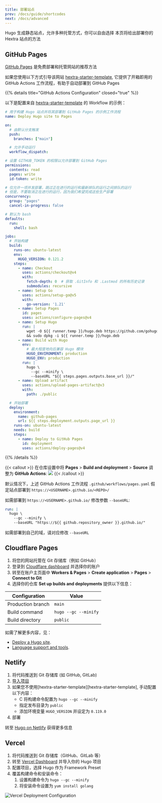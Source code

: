 ```yaml
---
title: 部署站点
prev: /docs/guide/shortcodes
next: /docs/advanced
---
```


Hugo 生成静态站点，允许多种托管方式，你可以自由选择
本页将给出部署你的 Hextra 站点的方法

<!--more-->


## GitHub Pages

[GitHub Pages](https://docs.github.com/pages) 是免费部署和托管网站的推荐方法

如果您使用以下方式引导该网站 [hextra-starter-template](https://github.com/imfing/hextra-starter-template), 它提供了开箱即用的 GitHub Actions 工作流程，有助于自动部署到 GitHub Pages

{{% details title="GitHub Actions Configuration" closed="true" %}}

以下是配置来自 [hextra-starter-template](https://github.com/imfing/hextra-starter-template) 的 Workflow 的示例：

```yaml {filename=".github/workflows/pages.yaml"}
# 用于构建 Hugo 站点并将其部署到 GitHub Pages 的示例工作流程
name: Deploy Hugo site to Pages

on:
  # 由默认分支触发
  push:
    branches: ["main"]

  # 允许手动运行
  workflow_dispatch:

# 设置 GITHUB_TOKEN 的权限以允许部署到 GitHub Pages
permissions:
  contents: read
  pages: write
  id-token: write

# 仅允许一项并发部署，跳过正在进行的运行和最新排队的运行之间排队的运行
# 但是，不要取消正在进行的运行，因为我们希望完成这些生产部署
concurrency:
  group: "pages"
  cancel-in-progress: false

# 默认为 bash
defaults:
  run:
    shell: bash

jobs:
  # 开始构建
  build:
    runs-on: ubuntu-latest
    env:
      HUGO_VERSION: 0.121.2
    steps:
      - name: Checkout
        uses: actions/checkout@v4
        with:
          fetch-depth: 0  # 获取 .GitInfo 和 .Lastmod 的所有历史记录
          submodules: recursive
      - name: Setup Go
        uses: actions/setup-go@v5
        with:
          go-version: '1.21'
      - name: Setup Pages
        id: pages
        uses: actions/configure-pages@v4
      - name: Setup Hugo
        run: |
          wget -O ${{ runner.temp }}/hugo.deb https://github.com/gohugoio/hugo/releases/download/v${HUGO_VERSION}/hugo_extended_${HUGO_VERSION}_linux-amd64.deb \
          && sudo dpkg -i ${{ runner.temp }}/hugo.deb
      - name: Build with Hugo
        env:
          # 最大程度地向后兼容 Hugo 模块
          HUGO_ENVIRONMENT: production
          HUGO_ENV: production
        run: |
          hugo \
            --gc --minify \
            --baseURL "${{ steps.pages.outputs.base_url }}/"
      - name: Upload artifact
        uses: actions/upload-pages-artifact@v3
        with:
          path: ./public

  # 开始部署
  deploy:
    environment:
      name: github-pages
      url: ${{ steps.deployment.outputs.page_url }}
    runs-on: ubuntu-latest
    needs: build
    steps:
      - name: Deploy to GitHub Pages
        id: deployment
        uses: actions/deploy-pages@v4
```

{{% /details %}}


{{< callout >}}
  在仓库设置中将 **Pages** > **Build and deployment** > **Source** 调整为 **GitHub Actions**:
  ![](https://user-images.githubusercontent.com/5097752/266784808-99676430-884e-42ab-b901-f6534a0d6eee.png)
{{< /callout >}}

默认情况下，上述 GitHub Actions 工作流程 `.github/workflows/pages.yaml` 假定站点部署到 `https://<USERNAME>.github.io/<REPO>/`

如需部署到 `https://<USERNAME>.github.io/` 修改参数 `--baseURL`:

```yaml {filename=".github/workflows/pages.yaml",linenos=table,linenostart=54,hl_lines=[4]}
run: |
  hugo \
    --gc --minify \
    --baseURL "https://${{ github.repository_owner }}.github.io/"
```

如需部署到自己的域，请对应修改 `--baseURL`


## Cloudflare Pages

1. 将您的网站托管在 Git 存储库（例如 GitHub）
2. 登录到 [Cloudflare dashboard](https://dash.cloudflare.com/) 并选择你的账户
3. 转至在账户主页面中 **Workers & Pages** > **Create application** > **Pages** > **Connect to Git**
4. 选择你的仓库 **Set up builds and deployments** 提供以下信息：

| Configuration     | Value                |
| ----------------- | -------------------- |
| Production branch | `main`               |
| Build command     | `hugo --gc --minify` |
| Build directory   | `public`             |

如需了解更多内容，见：
- [Deploy a Hugo site](https://developers.cloudflare.com/pages/framework-guides/deploy-a-hugo-site/#deploy-with-cloudflare-pages).
- [Language support and tools](https://developers.cloudflare.com/pages/platform/language-support-and-tools/).


## Netlify

1. 将代码推送到 Git 存储库 (如 GitHub, GitLab)
2. [导入项目](https://app.netlify.com/start)
3. 如果您不使用[hextra-starter-template][hextra-starter-template], 手动配置以下内容：
   - C 将构建命令配置为 `hugo --gc --minify`
   - 指定发布目录为 `public`
   - 添加环境变量 `HUGO_VERSION` 并设定为 `0.119.0`
4. 部署

转至 [Hugo on Netlify](https://docs.netlify.com/integrations/frameworks/hugo/) 获得更多信息


## Vercel

1. 将代码推送到 Git 存储库（GitHub、GitLab 等）
2. 转至 [Vercel Dashboard](https://vercel.com/dashboard) 并导入你的 Hugo 项目
3. 配置项目，选择 Hugo 作为 Framework Preset
4. 覆盖构建命令和安装命令：
   1. 设置构建命令为 `hugo --gc --minify`
   2. 将安装命令设置为 `yum install golang`

![Vercel Deployment Configuration](https://github.com/imfing/hextra/assets/5097752/887d949b-8d05-413f-a2b4-7ab92192d0b3)
